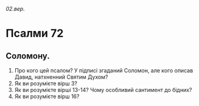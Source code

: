 
_02.вер._

# Псалми 72

## Соломону.
1. Про кого цей псалом? У підписі згаданий Соломон, але кого описав Давид, натхненний Святим Духом?
2. Як ви розумієте вірш 3?
3. Як ви розумієте вірші 13-14? Чому особливий сантимент до бідних?
4. Як ви розумієте вірш 16?
